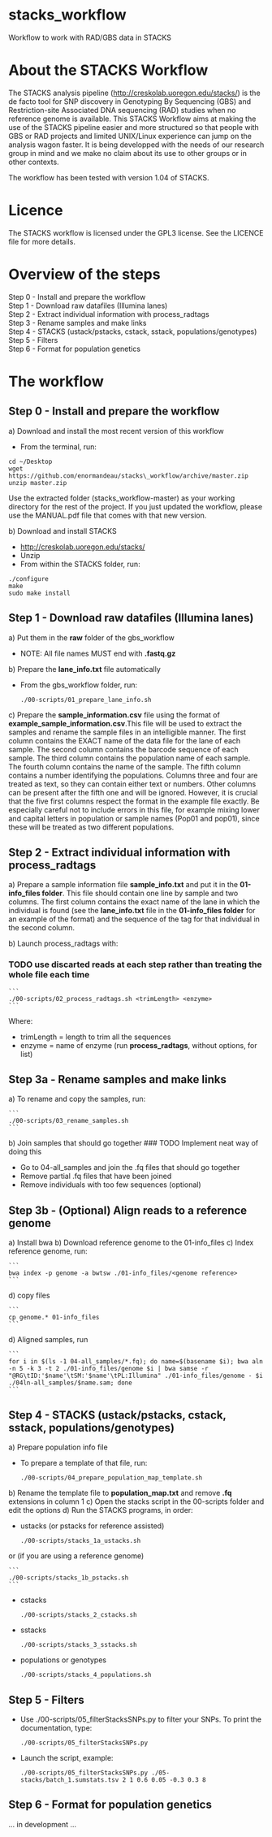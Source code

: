 # stacks_workflow

Workflow to work with RAD/GBS data in STACKS

# About the STACKS Workflow
The STACKS analysis pipeline (http://creskolab.uoregon.edu/stacks/) is the de facto tool for SNP discovery in Genotyping By Sequencing (GBS) and Restriction-site Associated DNA sequencing (RAD) studies when no reference genome is available. This STACKS Workflow aims at making the use of the STACKS pipeline easier and more structured so that people with GBS or RAD projects and limited UNIX/Linux experience can jump on the analysis wagon faster. It is being developped with the needs of our research group in mind and we make no claim about its use to other groups or in other contexts.

The workflow has been tested with version 1.04 of STACKS.

# Licence
The STACKS workflow is licensed under the GPL3 license. See the LICENCE file for more details.

# Overview of the steps
Step 0 - Install and prepare the workflow  
Step 1 - Download raw datafiles (Illumina lanes)  
Step 2 - Extract individual information with process_radtags  
Step 3 - Rename samples and make links  
Step 4 - STACKS (ustack/pstacks, cstack, sstack, populations/genotypes)  
Step 5 - Filters  
Step 6 - Format for population genetics  

# The workflow

## Step 0 - Install and prepare the workflow
a) Download and install the most recent version of this workflow
 - From the terminal, run:

```
cd ~/Desktop
wget https://github.com/enormandeau/stacks\_workflow/archive/master.zip
unzip master.zip
```

Use the extracted folder (stacks_workflow-master) as your working directory for the rest of the project. If you just updated the workflow, please use the MANUAL.pdf file that comes with that new version.

b) Download and install STACKS
 - http://creskolab.uoregon.edu/stacks/
 - Unzip
 - From within the STACKS folder, run:

```
./configure
make
sudo make install
```


## Step 1 - Download raw datafiles (Illumina lanes)
a) Put them in the **raw** folder of the gbs_workflow
 - NOTE: All file names MUST end with **.fastq.gz**

b) Prepare the **lane_info.txt** file automatically
 - From the gbs_workflow folder, run:

    ```
    ./00-scripts/01_prepare_lane_info.sh
    ```

c) Prepare the **sample_information.csv** file using the format of **example_sample_information.csv**.This file will be used to extract the samples and rename the sample files in an intelligible manner. The first column contains the EXACT name of the data file for the lane of each sample. The second column contains the barcode sequence of each sample. The third column contains the population name of each sample. The fourth column contains the name of the sample. The fifth column contains a number identifying the populations. Columns three and four are treated as text, so they can contain either text or numbers. Other columns can be present after the fifth one and will be ignored. However, it is crucial that the five first columns respect the format in the example file exactly. Be especially careful not to include errors in this file, for example mixing lower and capital letters in population or sample names (Pop01 and pop01), since these will be treated as two different populations.
 
## Step 2 - Extract individual information with process_radtags
a) Prepare a sample information file **sample_info.txt** and put it in the **01-info_files folder**. This file should contain one line by sample and two columns. The first column contains the exact name of the lane in which the individual is found (see the **lane_info.txt** file in the **01-info_files folder** for an example of the format) and the sequence of the tag for that individual in the second column.

b) Launch process_radtags with:
 ### TODO use discarted reads at each step rather than treating the whole file each time

    ```
    ./00-scripts/02_process_radtags.sh <trimLength> <enzyme>
    ```

Where:
 - trimLength = length to trim all the sequences
 - enzyme = name of enzyme (run **process_radtags**, without options, for list)

## Step 3a - Rename samples and make links
a) To rename and copy the samples, run:

    ```
    ./00-scripts/03_rename_samples.sh
    ```

b) Join samples that should go together
    ### TODO Implement neat way of doing this
 - Go to 04-all_samples and join the .fq files that should go together
 - Remove partial .fq files that have been joined
 - Remove individuals with too few sequences (optional)

## Step 3b - (Optional) Align reads to a reference genome
a) Install bwa
b) Download reference genome to the 01-info_files
c) Index reference genome, run:

    ```
    bwa index -p genome -a bwtsw ./01-info_files/<genome reference>
    ```

d) copy files

    ```
    cp genome.* 01-info_files
    ```

d) Aligned samples, run

    ```
    for i in $(ls -1 04-all_samples/*.fq); do name=$(basename $i); bwa aln -n 5 -k 3 -t 2 ./01-info_files/genome $i | bwa samse -r "@RG\tID:'$name'\tSM:'$name'\tPL:Illumina" ./01-info_files/genome - $i ./04ln-all_samples/$name.sam; done
    ```
	
## Step 4 - STACKS (ustack/pstacks, cstack, sstack, populations/genotypes)
a) Prepare population info file
 - To prepare a template of that file, run:

    ```
    ./00-scripts/04_prepare_population_map_template.sh
    ```

b) Rename the template file to **population_map.txt** and remove **.fq** extensions in column 1
c) Open the stacks script in the 00-scripts folder and edit the options
d) Run the STACKS programs, in order:
 - ustacks (or pstacks for reference assisted)

    ```
    ./00-scripts/stacks_1a_ustacks.sh
    ```

or (if you are using a reference genome)

    ```
    ./00-scripts/stacks_1b_pstacks.sh
    ```

 - cstacks

    ```
    ./00-scripts/stacks_2_cstacks.sh
    ```

 - sstacks

    ```
    ./00-scripts/stacks_3_sstacks.sh
    ```

 - populations or genotypes

    ```
    ./00-scripts/stacks_4_populations.sh
    ```

## Step 5 - Filters
 - Use ./00-scripts/05_filterStacksSNPs.py to filter your SNPs. To print the documentation, type:

    ```
    ./00-scripts/05_filterStacksSNPs.py
    ```

 - Launch the script, example:

    ```
    ./00-scripts/05_filterStacksSNPs.py ./05-stacks/batch_1.sumstats.tsv 2 1 0.6 0.05 -0.3 0.3 8
    ```

## Step 6 - Format for population genetics
... in development ...

